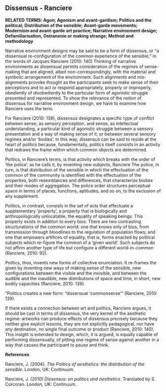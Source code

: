 ## Dissensus - Ranciere

**RELATED TERMS: Agon; Agonism and avant-gardism; Politics and the political; Distribution of the sensible; Avant-garde movements; Modernism and avant-garde art practice; Narrative environment design; Defamiliarisation, Ostranenie or making strange; Method and methodology**

Narrative environment designs may be said to be a form of dissensus, or “a dissensual re-configuration of the common experience of the sensible,” in the words of Jacques Ranciere (2010: 140) Thinking of narrative environments as dissensual permits consideration of the regimes of sense-making that are aligned, albeit non-correspondingly, with the material and symbolic arrangement of the environment. Such alignments and mis-alignments provoke thought as the participants seek to make sense of their perceptions and to act or respond appropriately, properly or improperly, obediently of disobediently to the particular form of agonistic struggle presented and represented. To show the relevance of the notion of dissensus for narrative environment design, we have to examine how Ranciere uses the term.

For Ranciere (2010: 139), dissensus designates a specific type of conflict between sense, as sensory perception, and sense, as intellectual understanding, a particular kind of agonistic struggle between a sensory presentation and a way of making sense of it, or between several sensory regimes and/or ‘bodies’. In this way, dissensus can be said to reside at the heart of politics because, fundamentally, politics itself consists in an activity that redraws the frame within which common objects are determined.

Politics, in Ranciere’s terms, is that activity which breaks with the order of ‘the police’, as he calls it, by inventing new subjects, Ranciere The police, in turn, is that distribution of the sensible in which the effectuation of the common of the community is identified with the effectuation of the properties, both resemblances and differences, that characterize bodies and their modes of aggregation. The police order structures perceptual space in terms of places, functions, aptitudes, and so on, to the exclusion of any supplement.

Politics, in contrast, consists in the set of acts that effectuate a supplementary ‘property’, a property that is biologically and anthropologically unlocatable, the equality of speaking beings. This property exists in addition to every bios. There are two contrasting structurations of the common world: one that knows only of bios, from transmission through bloodlines to the regulation of population flows; and one that empowers artifices of equality, that is, forms enacted by political subjects which re-figure the common of a ‘given world’. Such subjects do not affirm another type of life but configure a different world-in-common (Ranciere, 2010: 92).

Politics, thus, invents new forms of collective enunciation. It re-frames the given by inventing new ways of making sense of the sensible, new configurations between the visible and the invisible, and between the audible and the inaudible, new distributions of space and time, in short, new bodily capacities (Ranciere, 2010: 139).

“Politics creates a new form: “dissensual ‘commonsense’” (Ranciere, 2010: 139).

If there exists a connection between art and politics, Ranciere argues, it should be cast in terms of dissensus, the very kernel of the aesthetic regime: artworks can produce effects of dissensus precisely because they neither give explicit lessons, they are not explicitly pedagogical, nor have any destination, no single final outcome or product (Ranciere, 2010: 140). This insight is extended to design, which, it is argued, is equally capable of performing dissensually, of pitting one regime of sense against another in a way that causes the participant to pause and think.

**References**

Ranciere, J. (2004). _The Politics of aesthetics: the distribution of the sensible_. London, UK: Continuum.

Ranciere, J. (2010) _Dissensus: on politics and aesthetics_. Translated by S. Corcoran. London, UK: Continuum.
